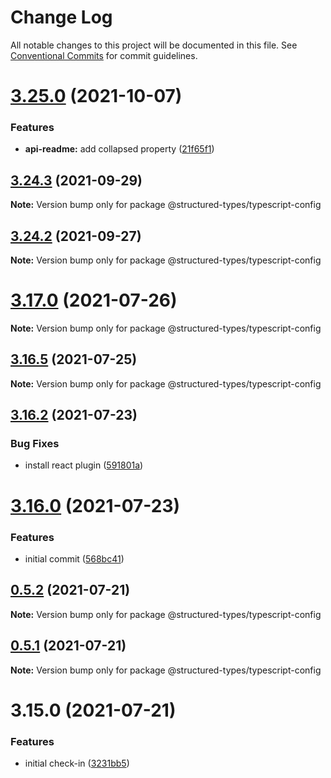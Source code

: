 # Change Log

All notable changes to this project will be documented in this file.
See [Conventional Commits](https://conventionalcommits.org) for commit guidelines.

# [3.25.0](https://github.com/ccontrols/component-controls/compare/v3.24.7...v3.25.0) (2021-10-07)


### Features

* **api-readme:** add collapsed property ([21f65f1](https://github.com/ccontrols/component-controls/commit/21f65f13ca9d4553766cac3ff82f2e7368d1693b))





## [3.24.3](https://github.com/ccontrols/component-controls/compare/v3.24.2...v3.24.3) (2021-09-29)

**Note:** Version bump only for package @structured-types/typescript-config





## [3.24.2](https://github.com/ccontrols/component-controls/compare/v3.24.1...v3.24.2) (2021-09-27)

**Note:** Version bump only for package @structured-types/typescript-config





# [3.17.0](https://github.com/ccontrols/component-controls/compare/v3.16.5...v3.17.0) (2021-07-26)

**Note:** Version bump only for package @structured-types/typescript-config





## [3.16.5](https://github.com/ccontrols/component-controls/compare/v3.16.4...v3.16.5) (2021-07-25)

**Note:** Version bump only for package @structured-types/typescript-config





## [3.16.2](https://github.com/ccontrols/component-controls/compare/v3.16.1...v3.16.2) (2021-07-23)


### Bug Fixes

* install react plugin ([591801a](https://github.com/ccontrols/component-controls/commit/591801a0e2d03260f47cda28c660d5f035dc640a))





# [3.16.0](https://github.com/ccontrols/component-controls/compare/v0.5.3...v3.16.0) (2021-07-23)


### Features

* initial commit ([568bc41](https://github.com/ccontrols/component-controls/commit/568bc41794e5a9c8caed8e96c06cd29061edd745))





## [0.5.2](https://github.com/ccontrols/component-controls/compare/v0.5.1...v0.5.2) (2021-07-21)

**Note:** Version bump only for package @structured-types/typescript-config





## [0.5.1](https://github.com/ccontrols/component-controls/compare/v3.15.0...v0.5.1) (2021-07-21)

**Note:** Version bump only for package @structured-types/typescript-config





# 3.15.0 (2021-07-21)


### Features

* initial check-in ([3231bb5](https://github.com/ccontrols/component-controls/commit/3231bb522d354be49ee905d0889f52ea739c1356))
